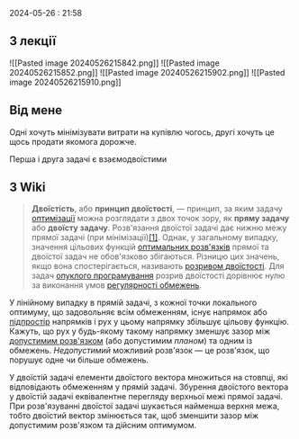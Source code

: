 2024-05-26 : 21:58

## З лекції 
![[Pasted image 20240526215842.png]]
![[Pasted image 20240526215852.png]]
![[Pasted image 20240526215902.png]]
![[Pasted image 20240526215910.png]]

## Від мене
Одні хочуть мінімізувати витрати на купівлю чогось, другі хочуть це щось продати якомога дорожче.

Перша і друга задачі є взаємодвоїстими

## З Wiki
>**Двоїстість**, або **принцип двоїстості**, — принцип, за яким задачу [оптимізації](https://uk.wikipedia.org/wiki/%D0%9E%D0%BF%D1%82%D0%B8%D0%BC%D1%96%D0%B7%D0%B0%D1%86%D1%96%D1%8F_(%D0%BC%D0%B0%D1%82%D0%B5%D0%BC%D0%B0%D1%82%D0%B8%D0%BA%D0%B0) "Оптимізація (математика)") можна розглядати з двох точок зору, як **пряму задачу** або **двоїсту задачу**. Розв'язання двоїстої задачі дає нижню межу прямої задачі (при мінімізації)[[1]](https://uk.wikipedia.org/wiki/%D0%94%D0%B2%D0%BE%D1%97%D1%81%D1%82%D1%96%D1%81%D1%82%D1%8C_(%D0%BE%D0%BF%D1%82%D0%B8%D0%BC%D1%96%D0%B7%D0%B0%D1%86%D1%96%D1%8F)#cite_note-FOOTNOTEBoyd,_Vandenberghe2004-1). Однак, у загальному випадку, значення цільових функцій [оптимальних розв'язків](https://uk.wikipedia.org/wiki/%D0%9E%D0%BF%D1%82%D0%B8%D0%BC%D0%B0%D0%BB%D1%8C%D0%BD%D0%B5_%D1%80%D1%96%D1%88%D0%B5%D0%BD%D0%BD%D1%8F "Оптимальне рішення") прямої та двоїстої задач не обов'язково збігаються. Різницю цих значень, якщо вона спостерігається, називають [розривом двоїстості](https://uk.wikipedia.org/wiki/%D0%A0%D0%BE%D0%B7%D1%80%D0%B8%D0%B2_%D0%B4%D0%B2%D0%BE%D1%97%D1%81%D1%82%D0%BE%D1%81%D1%82%D1%96 "Розрив двоїстості"). Для задач [опуклого програмування](https://uk.wikipedia.org/wiki/%D0%9E%D0%BF%D1%83%D0%BA%D0%BB%D0%B0_%D0%BE%D0%BF%D1%82%D0%B8%D0%BC%D1%96%D0%B7%D0%B0%D1%86%D1%96%D1%8F "Опукла оптимізація") розрив двоїстості дорівнює нулю за виконання умов [регулярності обмежень](https://uk.wikipedia.org/wiki/%D0%A3%D0%BC%D0%BE%D0%B2%D0%B8_%D0%9A%D0%B0%D1%80%D1%83%D1%88%D0%B0_%E2%80%94_%D0%9A%D1%83%D0%BD%D0%B0_%E2%80%94_%D0%A2%D0%B0%D0%BA%D0%B5%D1%80%D0%B0 "Умови Каруша — Куна — Такера").

У лінійному випадку в прямій задачі, з кожної точки локального оптимуму, що задовольняє всім обмеженням, існує напрямок або [підпростір](https://uk.wikipedia.org/wiki/%D0%92%D0%B5%D0%BA%D1%82%D0%BE%D1%80%D0%BD%D0%B8%D0%B9_%D0%BF%D1%80%D0%BE%D1%81%D1%82%D1%96%D1%80 "Векторний простір") напрямків і рух у цьому напрямку збільшує цільову функцію. Кажуть, що рух у будь-якому такому напрямку зменшує зазор між [допустимим розв'язком](https://uk.wikipedia.org/wiki/%D0%94%D0%BE%D0%BF%D1%83%D1%81%D1%82%D0%B8%D0%BC%D0%B8%D0%B9_%D1%80%D0%B5%D0%B3%D1%96%D0%BE%D0%BD "Допустимий регіон") (або допустимим _планом_) та одним із обмежень. _Недопустимий_ можливий розв'язок — це розв'язок, що порушує одне чи більше обмежень.

У двоїстій задачі елементи двоїстого вектора множиться на стовпці, які відповідають обмеженням у прямій задачі. Збурення двоїстого вектора у двоїстій задачі еквівалентне перегляду верхньої межі прямої задачі. При розв'язуванні двоїстої задачі шукається найменша верхня межа, тобто двоїстий вектор змінюється так, щоб зменшити зазор між допустимим розв'язком та дійсним оптимумом.